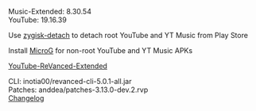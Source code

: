 Music-Extended: 8.30.54  
YouTube: 19.16.39  

Use [zygisk-detach](https://github.com/j-hc/zygisk-detach) to detach root YouTube and YT Music from Play Store  

Install [MicroG](https://github.com/WSTxda/MicroG-RE/releases) for non-root YouTube and YT Music APKs  

[YouTube-ReVanced-Extended](https://github.com/MANCrimSon/YouTube-ReVanced-Extended)
  
CLI: inotia00/revanced-cli-5.0.1-all.jar  
Patches: anddea/patches-3.13.0-dev.2.rvp  
[Changelog](https://github.com/anddea/revanced-patches/releases/tag/v3.13.0-dev.2)  
